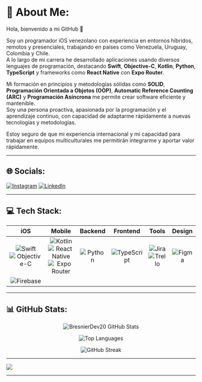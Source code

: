 # 💫 About Me:
Hola, bienvenido a mi GitHub 👋

Soy un programador iOS venezolano con experiencia en entornos híbridos, remotos y presenciales, trabajando en países como Venezuela, Uruguay, Colombia y Chile.  
A lo largo de mi carrera he desarrollado aplicaciones usando diversos lenguajes de programación, destacando **Swift**, **Objective-C**, **Kotlin**, **Python**, **TypeScript** y frameworks como **React Native** con **Expo Router**.

Mi formación en principios y metodologías sólidas como **SOLID**, **Programación Orientada a Objetos (OOP)**, **Automatic Reference Counting (ARC)** y **Programación Asíncrona** me permite crear software eficiente y mantenible.  
Soy una persona proactiva, apasionada por la programación y el aprendizaje continuo, con capacidad de adaptarme rápidamente a nuevas tecnologías y metodologías.

Estoy seguro de que mi experiencia internacional y mi capacidad para trabajar en equipos multiculturales me permitirán integrarme y aportar valor rápidamente.

---

## 🌐 Socials:
[![Instagram](https://img.shields.io/badge/Instagram-%23E4405F.svg?logo=Instagram&logoColor=white)](https://www.instagram.com/bresnier_moreno/) 
[![LinkedIn](https://img.shields.io/badge/LinkedIn-%230077B5.svg?logo=linkedin&logoColor=white)](https://linkedin.com/in/bresnier-moreno-211074243)

---

## 💻 Tech Stack:
<div align="center">
  
| iOS | Mobile | Backend | Frontend | Tools | Design |
|:---:|:------:|:-------:|:--------:|:-----:|:------:|
| ![Swift](https://img.shields.io/badge/Swift-F54A2A?style=for-the-badge&logo=swift&logoColor=white) ![Objective-C](https://img.shields.io/badge/Objective--C-3A95E3?style=for-the-badge&logo=apple&logoColor=white) | ![Kotlin](https://img.shields.io/badge/Kotlin-7F52FF?style=for-the-badge&logo=kotlin&logoColor=white) ![React Native](https://img.shields.io/badge/React_Native-61DAFB?style=for-the-badge&logo=react&logoColor=black) ![Expo Router](https://img.shields.io/badge/Expo-000020?style=for-the-badge&logo=expo&logoColor=white) | ![Python](https://img.shields.io/badge/Python-3670A0?style=for-the-badge&logo=python&logoColor=ffdd54) | ![TypeScript](https://img.shields.io/badge/TypeScript-3178C6?style=for-the-badge&logo=typescript&logoColor=white) | ![Jira](https://img.shields.io/badge/Jira-0052CC?style=for-the-badge&logo=jira&logoColor=white) ![Trello](https://img.shields.io/badge/Trello-026AA7?style=for-the-badge&logo=trello&logoColor=white) | ![Figma](https://img.shields.io/badge/Figma-F24E1E?style=for-the-badge&logo=figma&logoColor=white) |
| ![Firebase](https://img.shields.io/badge/Firebase-FFCA28?style=for-the-badge&logo=firebase&logoColor=white) | | | | | |

</div>

---

## 📊 GitHub Stats:
<div align="center">

![BresnierDev20 GitHub Stats](https://github-readme-stats.vercel.app/api?username=BresnierDev20&show_icons=true&theme=radical&hide_border=false&count_private=true)

![Top Languages](https://github-readme-stats.vercel.app/api/top-langs/?username=BresnierDev20&theme=radical&hide_border=false&layout=compact&langs_count=8)

![GitHub Streak](https://github-readme-streak-stats.herokuapp.com/?user=BresnierDev20&theme=radical&hide_border=false)

</div>

---

[![](https://visitcount.itsvg.in/api?id=BresnierDev20&icon=0&color=6)](https://visitcount.itsvg.in)

---
<!-- Proudly created with ❤️ by BresnierDev20 -->
